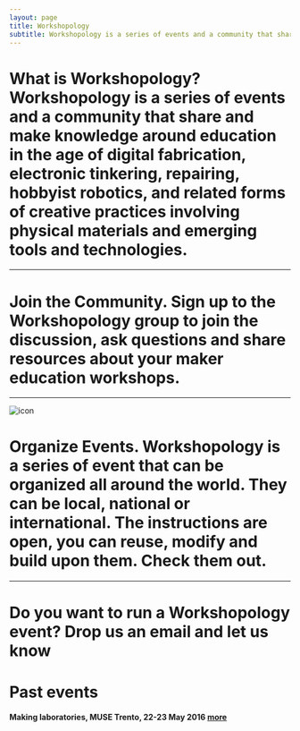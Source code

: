 ```yaml
---
layout: page
title: Workshopology
subtitle: Workshopology is a series of events and a community that share and make knowledge around the educational formats in the age of making.
---
```






# What is Workshopology? Workshopology is a series of events and a community that share and make knowledge around education in the age of digital fabrication, electronic tinkering, repairing, hobbyist robotics, and related forms of creative practices involving physical materials and emerging tools and technologies.

---



# **Join the Community**. Sign up to the Workshopology group to join the discussion, ask questions and share resources about your maker education workshops. 

***

![icon](https://cdn4.iconfinder.com/data/icons/iconsimple-logotypes/512/github-256.png)

# Organize Events. Workshopology is a series of event that can be organized all around the world. They can be local, national or international. The instructions are open, you can reuse, modify and build upon them. Check them out.

---



# Do you want to run a Workshopology event? Drop us an email and let us know 



# Past events

#### Making laboratories, MUSE Trento, 22-23 May 2016 [more](http://workshopology.github.io/Making%20Laboratories%202016)









